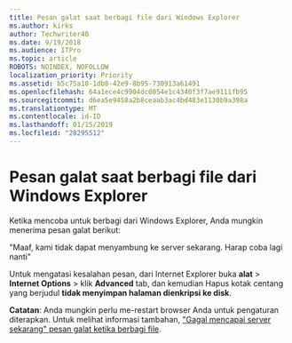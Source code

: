```yaml
---
title: Pesan galat saat berbagi file dari Windows Explorer
ms.author: kirks
author: Techwriter40
ms.date: 9/19/2018
ms.audience: ITPro
ms.topic: article
ROBOTS: NOINDEX, NOFOLLOW
localization_priority: Priority
ms.assetid: b5c75a18-1db8-42e9-8b95-730913a61491
ms.openlocfilehash: 64a1ece4c9904dc0054e1c4340f3f7ae9111fb95
ms.sourcegitcommit: d6ea5e9458a2b8ceaab3ac4bd483e1130b9a398a
ms.translationtype: MT
ms.contentlocale: id-ID
ms.lasthandoff: 01/15/2019
ms.locfileid: "28295512"
---
```

# <a name="error-message-when-sharing-files-from-windows-explorer"></a>Pesan galat saat berbagi file dari Windows Explorer

Ketika mencoba untuk berbagi dari Windows Explorer, Anda mungkin menerima pesan galat berikut:
  
"Maaf, kami tidak dapat menyambung ke server sekarang. Harap coba lagi nanti"
  
Untuk mengatasi kesalahan pesan, dari Internet Explorer buka **alat** \> **Internet Options** \> klik **Advanced** tab, dan kemudian Hapus kotak centang yang berjudul **tidak menyimpan halaman dienkripsi ke disk**. 
  
 **Catatan**: Anda mungkin perlu me-restart browser Anda untuk pengaturan diterapkan. Untuk melihat informasi tambahan, ["Gagal mencapai server sekarang" pesan galat ketika berbagi file](https://go.microsoft.com/fwlink/?linkid=2022914).
  

